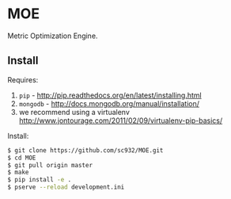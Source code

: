 MOE
===

Metric Optimization Engine.

Install
-------

Requires:

1. `pip` - http://pip.readthedocs.org/en/latest/installing.html
2. `mongodb` - http://docs.mongodb.org/manual/installation/
3. we recommend using a virtualenv http://www.jontourage.com/2011/02/09/virtualenv-pip-basics/

Install:

```bash
$ git clone https://github.com/sc932/MOE.git
$ cd MOE
$ git pull origin master
$ make
$ pip install -e .
$ pserve --reload development.ini
